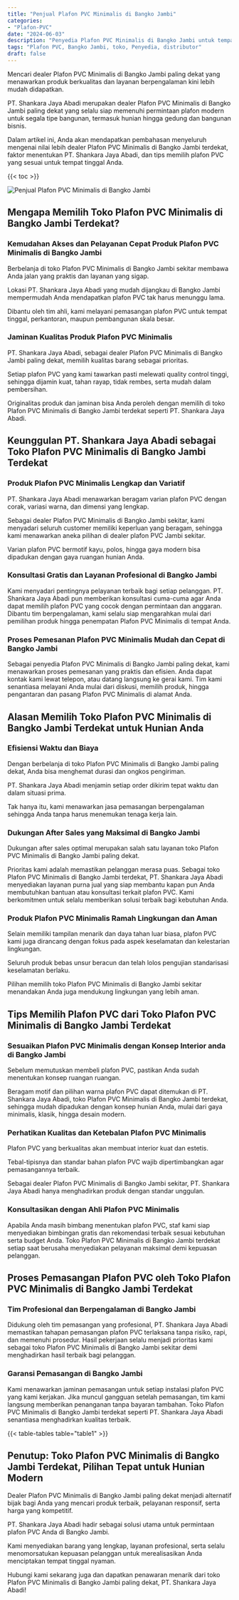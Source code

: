 ```yaml
---
title: "Penjual Plafon PVC Minimalis di Bangko Jambi"
categories: 
- "Plafon-PVC"
date: "2024-06-03"
description: "Penyedia Plafon PVC Minimalis di Bangko Jambi untuk tempat tinggal, perkantoran, dan ritel. Material unggulan, variasi motif, pilihan warna elegan, beserta servis pemasangan dikerjakan oleh teknisi berpengalaman dan kepastian resmi!|Servis penyediaan Plafon PVC Minimalis di Bangko Jambi bagi keperluan hunian, perkantoran, maupun ritel, dengan plafon terbaik dan penempatan oleh tim profesional serta kepastian resmi.|Pilihan Plafon PVC Minimalis di Bangko Jambi yang andal untuk rumah, perkantoran, dan gerai, bersama plafon terbaik dan pemasangan ditangani oleh tim profesional dan jaminan resmi.|Penjualan Plafon PVC Minimalis di Bangko Jambi bagi hunian, kantor, serta toko, dengan plafon terbaik dan instalasi ditangani oleh tim berpengalaman, lengkap dengan garansi resmi.}"
tags: "Plafon PVC, Bangko Jambi, toko, Penyedia, distributor"
draft: false
---
```


Mencari dealer Plafon PVC Minimalis di Bangko Jambi paling dekat yang menawarkan produk berkualitas dan layanan berpengalaman kini lebih mudah didapatkan.

PT. Shankara Jaya Abadi merupakan dealer Plafon PVC Minimalis di Bangko Jambi paling dekat yang selalu siap memenuhi permintaan plafon modern untuk segala tipe bangunan, termasuk hunian hingga gedung dan bangunan bisnis.

Dalam artikel ini, Anda akan mendapatkan pembahasan menyeluruh mengenai nilai lebih dealer Plafon PVC Minimalis di Bangko Jambi terdekat, faktor menentukan PT. Shankara Jaya Abadi, dan tips memilih plafon PVC yang sesuai untuk tempat tinggal Anda.

{{< toc >}}

![Penjual Plafon PVC Minimalis di Bangko Jambi](/images/Plafon-PVC/Penjual-Plafon-PVC-Minimalis-di-Bangko-Jambi.png)


## Mengapa Memilih Toko Plafon PVC Minimalis di Bangko Jambi Terdekat?

### Kemudahan Akses dan Pelayanan Cepat Produk Plafon PVC Minimalis di Bangko Jambi

Berbelanja di toko Plafon PVC Minimalis di Bangko Jambi sekitar membawa Anda jalan yang praktis dan layanan yang sigap.

Lokasi PT. Shankara Jaya Abadi yang mudah dijangkau di Bangko Jambi mempermudah Anda mendapatkan plafon PVC tak harus menunggu lama.

Dibantu oleh tim ahli, kami melayani pemasangan plafon PVC untuk tempat tinggal, perkantoran, maupun pembangunan skala besar.

### Jaminan Kualitas Produk Plafon PVC Minimalis

PT. Shankara Jaya Abadi, sebagai dealer Plafon PVC Minimalis di Bangko Jambi paling dekat, memilih kualitas barang sebagai prioritas.

Setiap plafon PVC yang kami tawarkan pasti melewati quality control tinggi, sehingga dijamin kuat, tahan rayap, tidak rembes, serta mudah dalam pembersihan.

Originalitas produk dan jaminan bisa Anda peroleh dengan memilih di toko Plafon PVC Minimalis di Bangko Jambi terdekat seperti PT. Shankara Jaya Abadi.

## Keunggulan PT. Shankara Jaya Abadi sebagai Toko Plafon PVC Minimalis di Bangko Jambi Terdekat

### Produk Plafon PVC Minimalis Lengkap dan Variatif

PT. Shankara Jaya Abadi menawarkan beragam varian plafon PVC dengan corak, variasi warna, dan dimensi yang lengkap.

Sebagai dealer Plafon PVC Minimalis di Bangko Jambi sekitar, kami menyadari seluruh customer memiliki keperluan yang beragam, sehingga kami menawarkan aneka pilihan di dealer plafon PVC Jambi sekitar.

Varian plafon PVC bermotif kayu, polos, hingga gaya modern bisa dipadukan dengan gaya ruangan hunian Anda.

### Konsultasi Gratis dan Layanan Profesional di Bangko Jambi

Kami menyadari pentingnya pelayanan terbaik bagi setiap pelanggan. PT. Shankara Jaya Abadi pun memberikan konsultasi cuma-cuma agar Anda dapat memilih plafon PVC yang cocok dengan permintaan dan anggaran. Dibantu tim berpengalaman, kami selalu siap mengarahkan mulai dari pemilihan produk hingga penempatan Plafon PVC Minimalis di tempat Anda.

### Proses Pemesanan Plafon PVC Minimalis Mudah dan Cepat di Bangko Jambi

Sebagai penyedia Plafon PVC Minimalis di Bangko Jambi paling dekat, kami menawarkan proses pemesanan yang praktis dan efisien. Anda dapat kontak kami lewat telepon, atau datang langsung ke gerai kami. Tim kami senantiasa melayani Anda mulai dari diskusi, memilih produk, hingga pengantaran dan pasang Plafon PVC Minimalis di alamat Anda.

## Alasan Memilih Toko Plafon PVC Minimalis di Bangko Jambi Terdekat untuk Hunian Anda

### Efisiensi Waktu dan Biaya

Dengan berbelanja di toko Plafon PVC Minimalis di Bangko Jambi paling dekat, Anda bisa menghemat durasi dan ongkos pengiriman.

PT. Shankara Jaya Abadi menjamin setiap order dikirim tepat waktu dan dalam situasi prima.

Tak hanya itu, kami menawarkan jasa pemasangan berpengalaman sehingga Anda tanpa harus menemukan tenaga kerja lain.

### Dukungan After Sales yang Maksimal di Bangko Jambi

Dukungan after sales optimal merupakan salah satu layanan toko Plafon PVC Minimalis di Bangko Jambi paling dekat.

Prioritas kami adalah memastikan pelanggan merasa puas. Sebagai toko Plafon PVC Minimalis di Bangko Jambi terdekat, PT. Shankara Jaya Abadi menyediakan layanan purna jual yang siap membantu kapan pun Anda membutuhkan bantuan atau konsultasi terkait plafon PVC. Kami berkomitmen untuk selalu memberikan solusi terbaik bagi kebutuhan Anda.

### Produk Plafon PVC Minimalis Ramah Lingkungan dan Aman

Selain memiliki tampilan menarik dan daya tahan luar biasa, plafon PVC kami juga dirancang dengan fokus pada aspek keselamatan dan kelestarian lingkungan.

Seluruh produk bebas unsur beracun dan telah lolos pengujian standarisasi keselamatan berlaku.

Pilihan memilih toko Plafon PVC Minimalis di Bangko Jambi sekitar menandakan Anda juga mendukung lingkungan yang lebih aman.

## Tips Memilih Plafon PVC dari Toko Plafon PVC Minimalis di Bangko Jambi Terdekat

### Sesuaikan Plafon PVC Minimalis dengan Konsep Interior anda di Bangko Jambi

Sebelum memutuskan membeli plafon PVC, pastikan Anda sudah menentukan konsep ruangan ruangan.

Beragam motif dan pilihan warna plafon PVC dapat ditemukan di PT. Shankara Jaya Abadi, toko Plafon PVC Minimalis di Bangko Jambi terdekat, sehingga mudah dipadukan dengan konsep hunian Anda, mulai dari gaya minimalis, klasik, hingga desain modern.

### Perhatikan Kualitas dan Ketebalan Plafon PVC Minimalis

Plafon PVC yang berkualitas akan membuat interior kuat dan estetis.

Tebal-tipisnya dan standar bahan plafon PVC wajib dipertimbangkan agar pemasangannya terbaik.

Sebagai dealer Plafon PVC Minimalis di Bangko Jambi sekitar, PT. Shankara Jaya Abadi hanya menghadirkan produk dengan standar unggulan.

### Konsultasikan dengan Ahli Plafon PVC Minimalis

Apabila Anda masih bimbang menentukan plafon PVC, staf kami siap menyediakan bimbingan gratis dan rekomendasi terbaik sesuai kebutuhan serta budget Anda. Toko Plafon PVC Minimalis di Bangko Jambi terdekat setiap saat berusaha menyediakan pelayanan maksimal demi kepuasan pelanggan.

## Proses Pemasangan Plafon PVC oleh Toko Plafon PVC Minimalis di Bangko Jambi Terdekat

### Tim Profesional dan Berpengalaman di Bangko Jambi

Didukung oleh tim pemasangan yang profesional, PT. Shankara Jaya Abadi memastikan tahapan pemasangan plafon PVC terlaksana tanpa risiko, rapi, dan memenuhi prosedur. Hasil pekerjaan selalu menjadi prioritas kami sebagai toko Plafon PVC Minimalis di Bangko Jambi sekitar demi menghadirkan hasil terbaik bagi pelanggan.

### Garansi Pemasangan di Bangko Jambi

Kami menawarkan jaminan pemasangan untuk setiap instalasi plafon PVC yang kami kerjakan. Jika muncul gangguan setelah pemasangan, tim kami langsung memberikan penanganan tanpa bayaran tambahan. Toko Plafon PVC Minimalis di Bangko Jambi terdekat seperti PT. Shankara Jaya Abadi senantiasa menghadirkan kualitas terbaik.

{{< table-tables table="table1" >}}

## Penutup: Toko Plafon PVC Minimalis di Bangko Jambi Terdekat, Pilihan Tepat untuk Hunian Modern

Dealer Plafon PVC Minimalis di Bangko Jambi paling dekat menjadi alternatif bijak bagi Anda yang mencari produk terbaik, pelayanan responsif, serta harga yang kompetitif.

PT. Shankara Jaya Abadi hadir sebagai solusi utama untuk permintaan plafon PVC Anda di Bangko Jambi.

Kami menyediakan barang yang lengkap, layanan profesional, serta selalu menomorsatukan kepuasan pelanggan untuk merealisasikan Anda menciptakan tempat tinggal nyaman.

Hubungi kami sekarang juga dan dapatkan penawaran menarik dari toko Plafon PVC Minimalis di Bangko Jambi paling dekat, PT. Shankara Jaya Abadi!